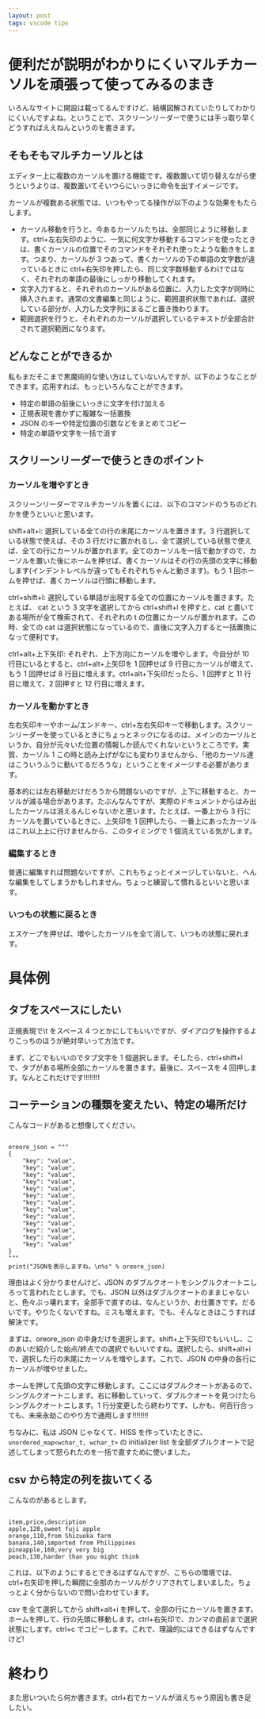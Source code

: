 ```yaml
---
layout: post
tags: vscode tips
---
```


# 便利だが説明がわかりにくいマルチカーソルを頑張って使ってみるのまき

いろんなサイトに開設は載ってるんですけど、結構図解されていたりしてわかりにくいんですよね。ということで、スクリーンリーダーで使うには手っ取り早くどうすればええねんというのを書きます。

## そもそもマルチカーソルとは

エディター上に複数のカーソルを置ける機能です。複数置いて切り替えながら使うというよりは、複数置いてそいつらにいっきに命令を出すイメージです。

カーソルが複数ある状態では、いつもやってる操作が以下のような効果をもたらします。

- カーソル移動を行うと、今あるカーソルたちは、全部同じように移動します。ctrl+左右矢印のように、一気に何文字か移動するコマンドを使ったときは、書くカーソルの位置でそのコマンドをそれぞれ使ったような動きをします。つまり、カーソルが 3 つあって、書くカーソルの下の単語の文字数が違っているときに ctrl+右矢印を押したら、同じ文字数移動するわけではなく、それぞれの単語の最後にしっかり移動してくれます。
- 文字入力すると、それぞれのカーソルがある位置に、入力した文字が同時に挿入されます。通常の文書編集と同じように、範囲選択状態であれば、選択している部分が、入力した文字列にまるごと置き換わります。
- 範囲選択を行うと、それぞれのカーソルが選択しているテキストが全部合計されて選択範囲になります。

## どんなことができるか

私もまだそこまで黒魔術的な使い方はしていないんですが、以下のようなことができます。応用すれば、もっといろんなことができます。

- 特定の単語の前後にいっきに文字を付け加える
- 正規表現を書かずに複雑な一括置換
- JSON のキーや特定位置の引数などをまとめてコピー
- 特定の単語や文字を一括で消す

## スクリーンリーダーで使うときのポイント

### カーソルを増やすとき

スクリーンリーダーでマルチカーソルを置くには、以下のコマンドのうちのどれかを使うといいと思います。

shift+alt+i: 選択している全ての行の末尾にカーソルを置きます。3 行選択している状態で使えば、その 3 行だけに置かれるし、全て選択している状態で使えば、全ての行にカーソルが置かれます。全てのカーソルを一括で動かすので、カーソルを置いた後にホームを押せば、書くカーソルはその行の先頭の文字に移動します(インデントレベルが違ってもそれぞれちゃんと動きます)。もう 1 回ホームを押せば、書くカーソルは行頭に移動します。

ctrl+shift+l: 選択している単語が出現する全ての位置にカーソルを置きます。たとえば、 cat という 3 文字を選択してから ctrl+shift+l を押すと、cat と書いてある場所が全て検索されて、それぞれの t の位置にカーソルが置かれます。この時、全ての cat は選択状態になっているので、直後に文字入力すると一括置換になって便利です。

ctrl+alt+上下矢印: それぞれ、上下方向にカーソルを増やします。今自分が 10 行目にいるとすると、ctrl+alt+上矢印を 1 回押せば 9 行目にカーソルが増えて、もう 1 回押せば 8 行目に増えます。ctrl+alt+下矢印だったら、1 回押すと 11 行目に増えて、2 回押すと 12 行目に増えます。

### カーソルを動かすとき

左右矢印キーやホーム/エンドキー、ctrl+左右矢印キーで移動します。スクリーンリーダーを使っているときにちょっとネックになるのは、メインのカーソルというか、自分が元々いた位置の情報しか読んでくれないというところです。実質、カーソル 1 この時と読み上げがなにも変わりませんから、「他のカーソル達はこういうふうに動いてるだろうな」ということをイメージする必要があります。

基本的には左右移動だけだろうから問題ないのですが、上下に移動すると、カーソルが減る場合があります。たぶんなんですが、実際のドキュメントからはみ出したカーソルは消えるんじゃないかと思います。たとえば、一番上から 3 行にカーソルを置いているときに、上矢印を 1 回押したら、一番上にあったカーソルはこれ以上上に行けませんから、このタイミングで 1 個消えている気がします。

### 編集するとき

普通に編集すれば問題ないですが、これもちょっとイメージしていないと、へんな編集をしてしまうかもしれません。ちょっと練習して慣れるといいと思います。

### いつもの状態に戻るとき

エスケープを押せば、増やしたカーソルを全て消して、いつもの状態に戻れます。

# 具体例

## タブをスペースにしたい

正規表現で\t をスペース 4 つとかにしてもいいですが、ダイアログを操作するよりこっちのほうが絶対早いって方法です。

まず、どこでもいいのでタブ文字を 1 個選択します。そしたら、ctrl+shift+l で、タブがある場所全部にカーソルを置きます。最後に、スペースを 4 回押します。なんとこれだけです!!!!!!!!

## コーテーションの種類を変えたい、特定の場所だけ

こんなコードがあると想像してください。

```

oreore_json = """
{
	"key": "value",
	"key": "value",
	"key": "value",
	"key": "value",
	"key": "value",
	"key": "value",
	"key": "value",
	"key": "value",
	"key": "value",
	"key": "value",
	"key": "value",
	"key": "value",
	"key": "value"
}
"""
print("JSONを表示しますね。\n%s" % oreore_json)

```

理由はよく分かりませんけど、JSON のダブルクオートをシングルクオートニしろって言われたとします。でも、JSON 以外はダブルクオートのままじゃないと、色々ぶっ壊れます。全部手で直すのは、なんというか、お仕置きです。だるいです。やりたくないですね。ミスも増えます。でも、そんなときはこうすれば解決です。

まずは、oreore_json の中身だけを選択します。shift+上下矢印でもいいし、このあいだ紹介した始点/終点での選択でもいいですね。選択したら、shift+alt+i で、選択した行の末尾にカーソルを増やします。これで、JSON の中身の各行にカーソルが増やせました。

ホームを押して先頭の文字に移動します。ここにはダブルクオートがあるので、シングルクオートニします。右に移動していって、ダブルクオートを見つけたらシングルクオートニします。1 行分変更したら終わりです、しかも、何百行合っても、未来永劫このやり方で通用します!!!!!!!!

ちなみに、私は JSON じゃなくて、HISS を作っていたときに、 `unordered_map<wchar_t, wchar_t>` の initializer list を全部ダブルクオートで記述してしまって怒られたのを一括で直すために使いました。

## csv から特定の列を抜いてくる

こんなのがあるとします。

```

item,price,description
apple,120,sweet fuji apple
orange,110,from Shizuoka farm
banana,140,imported from Philippines
pineapple,160,very very big
peach,130,harder than you might think

```

これは、以下のようにするとできるはずなんですが、こちらの環境では、ctrl+右矢印を押した瞬間に全部のカーソルがクリアされてしまいました。ちょっとよく分からないので問い合わせています。

csv を全て選択してから shift+alt+i を押して、全部の行にカーソルを置きます。ホームを押して、行の先頭に移動します。ctrl+右矢印で、カンマの直前まで選択状態にします。ctrl+c でコピーします。これで、理論的にはできるはずなんですけど!

# 終わり

また思いついたら何か書きます。ctrl+右でカーソルが消えちゃう原因も書き足したい。
